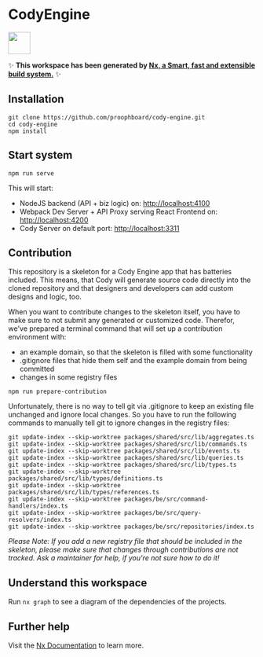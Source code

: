 # CodyEngine

<a alt="Nx logo" href="https://nx.dev" target="_blank" rel="noreferrer"><img src="https://raw.githubusercontent.com/nrwl/nx/master/images/nx-logo.png" width="45"></a>

✨ **This workspace has been generated by [Nx, a Smart, fast and extensible build system.](https://nx.dev)** ✨

## Installation 

```
git clone https://github.com/proophboard/cody-engine.git
cd cody-engine
npm install
```

## Start system

`npm run serve`

This will start:

- NodeJS backend (API + biz logic) on: [http://localhost:4100](http://localhost:4100)
- Webpack Dev Server + API Proxy serving React Frontend on: [http://localhost:4200](http://localhost:4200)
- Cody Server on default port: [http://localhost:3311](http://localhost:3311)

## Contribution

This repository is a skeleton for a Cody Engine app that has batteries included. This means, that Cody will
generate source code directly into the cloned repository and that designers and developers can add custom designs and logic, too.

When you want to contribute changes to the skeleton itself, you have to make sure to not submit any generated or customized code.
Therefor, we've prepared a terminal command that will set up a contribution environment with:

- an example domain, so that the skeleton is filled with some functionality
- .gitignore files that hide them self and the example domain from being committed
- changes in some registry files

`npm run prepare-contribution`

Unfortunately, there is no way to tell git via .gitignore to keep an existing file unchanged and ignore local changes.
So you have to run the following commands to manually tell git to ignore changes in the registry files:

```shell
git update-index --skip-worktree packages/shared/src/lib/aggregates.ts
git update-index --skip-worktree packages/shared/src/lib/commands.ts
git update-index --skip-worktree packages/shared/src/lib/events.ts
git update-index --skip-worktree packages/shared/src/lib/queries.ts
git update-index --skip-worktree packages/shared/src/lib/types.ts
git update-index --skip-worktree packages/shared/src/lib/types/definitions.ts
git update-index --skip-worktree packages/shared/src/lib/types/references.ts
git update-index --skip-worktree packages/be/src/command-handlers/index.ts
git update-index --skip-worktree packages/be/src/query-resolvers/index.ts
git update-index --skip-worktree packages/be/src/repositories/index.ts
```

*Please Note: If you add a new registry file that should be included in the skeleton, please make sure that changes through contributions are not tracked. 
Ask a maintainer for help, if you're not sure how to do it!*

## Understand this workspace

Run `nx graph` to see a diagram of the dependencies of the projects.

## Further help

Visit the [Nx Documentation](https://nx.dev) to learn more.
